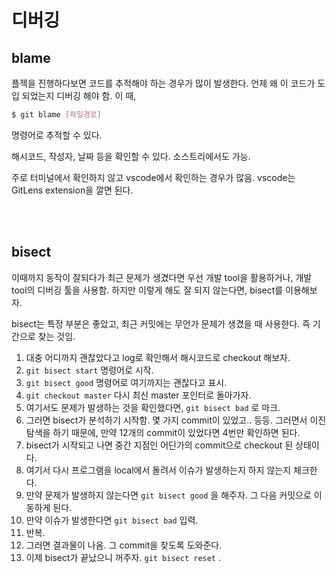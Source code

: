 # 디버깅

## blame

플젝을 진행하다보면 코드를 추적해야 하는 경우가 많이 발생한다. 언제 왜 이 코드가 도입 되었는지 디버깅 해야 함. 이 때, 

```sh
$ git blame [파일경로]
```

명령어로 추적할 수 있다.

해시코드, 작성자, 날짜 등을 확인할 수 있다. 소스트리에서도 가능. 

주로 터미널에서 확인하지 않고 vscode에서 확인하는 경우가 많음. vscode는 GitLens extension을 깔면 된다.

<br/>

<br/>

## bisect

이때까지 동작이 잘되다가 최근 문제가 생겼다면 우선 개발 tool을 활용하거나, 개발 tool의 디버깅 툴을 사용함. 하지만 이렇게 해도 잘 되지 않는다면, bisect를 이용해보자.

bisect는 특정 부분은 좋았고, 최근 커밋에는 무언가 문제가 생겼을 때 사용한다. 즉 기간으로 찾는 것임.

1. 대충 어디까지 괜찮았다고 log로 확인해서 해시코드로 checkout 해보자.
2. `git bisect start` 명령어로 시작.
3. `git bisect good` 명령어로 여기까지는 괜찮다고 표시.
4. `git checkout master` 다시 최신 master 포인터로 돌아가자.
5. 여기서도 문제가 발생하는 것을 확인했다면, `git bisect bad` 로 마크.
6. 그러면 bisect가 분석하기 시작함. 몇 가지 commit이 있었고.. 등등. 그러면서 이진 탐색을 하기 때문에, 만약 12개의 commit이 있었다면 4번만 확인하면 된다.
7. bisect가 시작되고 나면 중간 지점인 어딘가의 commit으로 checkout 된 상태이다.
8. 여기서 다시 프로그램을 local에서 돌려서 이슈가 발생하는지 하지 않는지 체크한다.
9. 만약 문제가 발생하지 않는다면 `git bisect good` 을 해주자. 그 다음 커밋으로 이동하게 된다.
10. 만약 이슈가 발생한다면 `git bisect bad` 입력.
11. 반복.
12. 그러면 결과물이 나옴. 그 commit을 찾도록 도와준다.
13. 이제 bisect가 끝났으니 꺼주자. `git bisect reset` .
